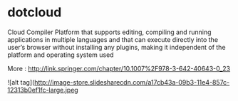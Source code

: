 dotcloud
========

Cloud Compiler Platform that supports editing, compiling and running applications in multiple languages and that can execute directly into the user’s browser without installing any plugins, making it independent of the platform and operating system used

More : http://link.springer.com/chapter/10.1007%2F978-3-642-40643-0_23

![alt tag](http://image-store.slidesharecdn.com/a17cb43a-09b3-11e4-857c-12313b0ef1fc-large.jpeg
